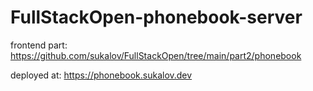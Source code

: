 # FullStackOpen-phonebook-server

frontend part: https://github.com/sukalov/FullStackOpen/tree/main/part2/phonebook

deployed at: https://phonebook.sukalov.dev
